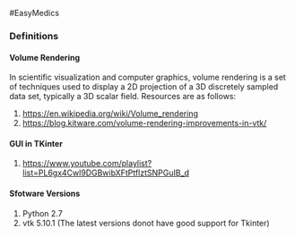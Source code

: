 #EasyMedics

### Definitions

#### Volume Rendering
In scientific visualization and computer graphics, volume rendering is a set of techniques used to display a 2D projection of a 3D discretely sampled data set, typically a 3D scalar field.
Resources are as follows:

1. https://en.wikipedia.org/wiki/Volume_rendering
2. https://blog.kitware.com/volume-rendering-improvements-in-vtk/

#### GUI in TKinter
1. https://www.youtube.com/playlist?list=PL6gx4Cwl9DGBwibXFtPtflztSNPGuIB_d

#### Sfotware Versions
1. Python 2.7
2. vtk 5.10.1 (The latest versions donot have good support for Tkinter)
